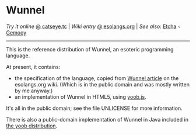 Wunnel
======

_Try it online_ [@ catseye.tc](https://catseye.tc/installation/Wunnel)
| _Wiki entry_ [@ esolangs.org](https://esolangs.org/wiki/Wunnel)
| _See also:_ [Etcha](https://codeberg.org/catseye/Etcha#the-etcha-programming-language)
∘ [Gemooy](https://codeberg.org/catseye/Gemooy#gemooy)

- - - -

This is the reference distribution of Wunnel, an esoteric programming
language.

At present, it contains:

*   the specification of the language, copied from [Wunnel article][] on
    the esolangs.org wiki.  (Which is in the public domain and was mostly
    written by me anyway.)
*   an implementation of Wunnel in HTML5, using [yoob.js][].

It's all in the public domain; see the file UNLICENSE for more information.

There is also a public-domain implementation of Wunnel in Java included
in [the yoob distribution][].

[Wunnel article]: http://esolangs.org/wiki/Wunnel
[yoob]: http://catseye.tc/node/yoob
[yoob.js]: http://catseye.tc/node/yoob.js
[the yoob distribution]: https://catseye.tc/distribution/yoob_distribution
